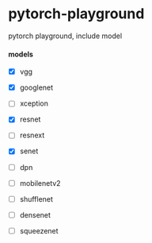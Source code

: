 # pytorch-playground
pytorch playground, include model

#### models

- [x] vgg
- [x] googlenet
- [ ] xception
- [x] resnet
- [ ] resnext
- [x] senet
- [ ] dpn
- [ ] mobilenetv2
- [ ] shufflenet
- [ ] densenet
- [ ] squeezenet

